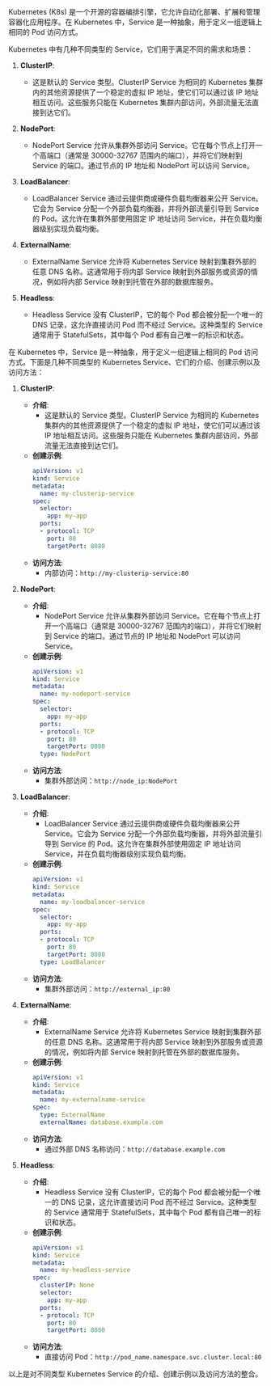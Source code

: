 Kubernetes (K8s) 是一个开源的容器编排引擎，它允许自动化部署、扩展和管理容器化应用程序。在 Kubernetes 中，Service 是一种抽象，用于定义一组逻辑上相同的 Pod 访问方式。

Kubernetes 中有几种不同类型的 Service，它们用于满足不同的需求和场景：

1. **ClusterIP**:
   - 这是默认的 Service 类型。ClusterIP Service 为相同的 Kubernetes 集群内的其他资源提供了一个稳定的虚拟 IP 地址，使它们可以通过该 IP 地址相互访问。这些服务只能在 Kubernetes 集群内部访问，外部流量无法直接到达它们。

2. **NodePort**:
   - NodePort Service 允许从集群外部访问 Service。它在每个节点上打开一个高端口（通常是 30000-32767 范围内的端口），并将它们映射到 Service 的端口。通过节点的 IP 地址和 NodePort 可以访问 Service。

3. **LoadBalancer**:
   - LoadBalancer Service 通过云提供商或硬件负载均衡器来公开 Service。它会为 Service 分配一个外部负载均衡器，并将外部流量引导到 Service 的 Pod。这允许在集群外部使用固定 IP 地址访问 Service，并在负载均衡器级别实现负载均衡。

4. **ExternalName**:
   - ExternalName Service 允许将 Kubernetes Service 映射到集群外部的任意 DNS 名称。这通常用于将内部 Service 映射到外部服务或资源的情况，例如将内部 Service 映射到托管在外部的数据库服务。

5. **Headless**:
   - Headless Service 没有 ClusterIP，它的每个 Pod 都会被分配一个唯一的 DNS 记录，这允许直接访问 Pod 而不经过 Service。这种类型的 Service 通常用于 StatefulSets，其中每个 Pod 都有自己唯一的标识和状态。



在 Kubernetes 中，Service 是一种抽象，用于定义一组逻辑上相同的 Pod 访问方式。下面是几种不同类型的 Kubernetes Service、它们的介绍、创建示例以及访问方法：

1. **ClusterIP**:
   - **介绍**:
     - 这是默认的 Service 类型。ClusterIP Service 为相同的 Kubernetes 集群内的其他资源提供了一个稳定的虚拟 IP 地址，使它们可以通过该 IP 地址相互访问。这些服务只能在 Kubernetes 集群内部访问，外部流量无法直接到达它们。
   - **创建示例**:
     ```yaml
     apiVersion: v1
     kind: Service
     metadata:
       name: my-clusterip-service
     spec:
       selector:
         app: my-app
       ports:
       - protocol: TCP
         port: 80
         targetPort: 8080
     ```
   - **访问方法**:
     - 内部访问：`http://my-clusterip-service:80`

2. **NodePort**:
   - **介绍**:
     - NodePort Service 允许从集群外部访问 Service。它在每个节点上打开一个高端口（通常是 30000-32767 范围内的端口），并将它们映射到 Service 的端口。通过节点的 IP 地址和 NodePort 可以访问 Service。
   - **创建示例**:
     ```yaml
     apiVersion: v1
     kind: Service
     metadata:
       name: my-nodeport-service
     spec:
       selector:
         app: my-app
       ports:
       - protocol: TCP
         port: 80
         targetPort: 8080
       type: NodePort
     ```
   - **访问方法**:
     - 集群外部访问：`http://node_ip:NodePort`

3. **LoadBalancer**:
   - **介绍**:
     - LoadBalancer Service 通过云提供商或硬件负载均衡器来公开 Service。它会为 Service 分配一个外部负载均衡器，并将外部流量引导到 Service 的 Pod。这允许在集群外部使用固定 IP 地址访问 Service，并在负载均衡器级别实现负载均衡。
   - **创建示例**:
     ```yaml
     apiVersion: v1
     kind: Service
     metadata:
       name: my-loadbalancer-service
     spec:
       selector:
         app: my-app
       ports:
       - protocol: TCP
         port: 80
         targetPort: 8080
       type: LoadBalancer
     ```
   - **访问方法**:
     - 集群外部访问：`http://external_ip:80`

4. **ExternalName**:
   - **介绍**:
     - ExternalName Service 允许将 Kubernetes Service 映射到集群外部的任意 DNS 名称。这通常用于将内部 Service 映射到外部服务或资源的情况，例如将内部 Service 映射到托管在外部的数据库服务。
   - **创建示例**:
     ```yaml
     apiVersion: v1
     kind: Service
     metadata:
       name: my-externalname-service
     spec:
       type: ExternalName
       externalName: database.example.com
     ```
   - **访问方法**:
     - 通过外部 DNS 名称访问：`http://database.example.com`

5. **Headless**:
   - **介绍**:
     - Headless Service 没有 ClusterIP，它的每个 Pod 都会被分配一个唯一的 DNS 记录，这允许直接访问 Pod 而不经过 Service。这种类型的 Service 通常用于 StatefulSets，其中每个 Pod 都有自己唯一的标识和状态。
   - **创建示例**:
     ```yaml
     apiVersion: v1
     kind: Service
     metadata:
       name: my-headless-service
     spec:
       clusterIP: None
       selector:
         app: my-app
       ports:
       - protocol: TCP
         port: 80
         targetPort: 8080
     ```
   - **访问方法**:
     - 直接访问 Pod：`http://pod_name.namespace.svc.cluster.local:80`

以上是对不同类型 Kubernetes Service 的介绍、创建示例以及访问方法的整合。